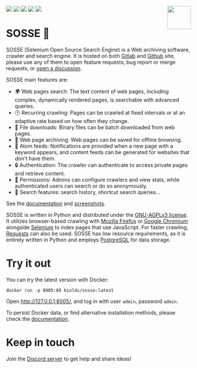 <p>
  <img src="https://raw.githubusercontent.com/biolds/sosse/main/se/static/se/logo.svg" width="64" align="right">
  <a href="https://gitlab.com/biolds1/sosse/" alt="Gitlab code coverage" style="text-decoration: none">
    <img src="https://img.shields.io/gitlab/pipeline-coverage/biolds1/sosse?branch=main&style=flat-square">
  </a>
  <a href="https://gitlab.com/biolds1/sosse/-/pipelines" alt="Gitlab pipeline status" style="text-decoration: none">
    <img src="https://img.shields.io/gitlab/pipeline-status/biolds1/sosse?branch=main&style=flat-square">
  </a>
  <a href="https://sosse.readthedocs.io/en/stable/" alt="Documentation" style="text-decoration: none">
    <img src="https://img.shields.io/readthedocs/sosse?style=flat-square">
  </a>
  <a href="https://discord.gg/Vt9cMf7BGK" alt="Discord" style="text-decoration: none">
    <img src="https://img.shields.io/discord/1102142186423844944?style=flat-square&color=%235865f2">
  </a>
  <a href="https://gitlab.com/biolds1/sosse/-/blob/main/LICENSE" alt="License" style="text-decoration: none">
    <img src="https://img.shields.io/gitlab/license/biolds1/sosse?style=flat-square">
  </a>
</p>

# SOSSE 🦦

SOSSE (Selenium Open Source Search Engine) is a Web archiving software, crawler and search engine. It is hosted on both
[Gitlab](https://gitlab.com/biolds1/sosse) and [Github](https://github.com/biolds/sosse) site, please use any of them to
open feature requests, bug report or merge requests, or [open a discussion](https://github.com/biolds/sosse/discussions).

SOSSE main features are:

- 🌍 Web pages search: The text content of web pages, including complex, dynamically rendered pages, is searchable with
  advanced queries.
- 🕑 Recurring crawling: Pages can be crawled at fixed intervals or at an adaptive rate based on how often they change.
- 📂 File downloads: Binary files can be batch downloaded from web pages.
- 🔖 Web page archiving: Web pages can be saved for offline browsing.
- 🔔 Atom feeds: Notifications are provided when a new page with a keyword appears, and content feeds can be generated
  for websites that don't have them.
- 🔒 Authentication: The crawler can authenticate to access private pages and retrieve content.
- 👥 Permissions: Admins can configure crawlers and view stats, while authenticated users can search or do so
  anonymously.
- 👤 Search features: search history, shortcut search queries...

See the [documentation](https://sosse.readthedocs.io/en/stable/) and
[screenshots](https://sosse.readthedocs.io/en/stable/screenshots.html).

SOSSE is written in Python and distributed under the [GNU-AGPLv3 license](https://www.gnu.org/licenses/agpl-3.0.en.html).
It utilizes browser-based crawling with [Mozilla Firefox](https://www.mozilla.org/firefox/) or
[Google Chromium](https://www.chromium.org/Home) alongside [Selenium](https://www.selenium.dev/) to index pages that
use JavaScript. For faster crawling, [Requests](https://docs.python-requests.org/en/latest/index.html) can also be used.
SOSSE has low resource requirements, as it is entirely written in Python and employs
[PostgreSQL](https://www.postgresql.org/) for data storage.

# Try it out

You can try the latest version with Docker:

```
docker run -p 8005:80 biolds/sosse:latest
```

Open http://127.0.0.1:8005/, and log in with user `admin`, password `admin`.

To persist Docker data, or find alternative installation methods, please check the [documentation](https://sosse.readthedocs.io/en/stable/install.html).

# Keep in touch

Join the [Discord server](https://discord.gg/Vt9cMf7BGK) to get help and share ideas!
